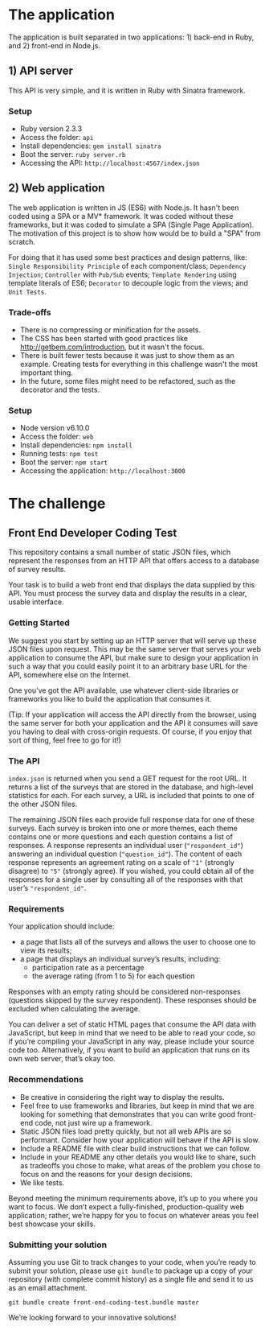 # The application

The application is built separated in two applications: 1) back-end in Ruby, and 2) front-end in Node.js.

## 1) API server

This API is very simple, and it is written in Ruby with Sinatra framework.

### Setup

* Ruby version 2.3.3
* Access the folder: `api`
* Install dependencies: `gem install sinatra`
* Boot the server: `ruby server.rb`
* Accessing the API: `http://localhost:4567/index.json`

## 2) Web application

The web application is written in JS (ES6) with Node.js. It hasn't been coded using a SPA or a MV* framework. It was coded without these frameworks, but it was coded to simulate a SPA (Single Page Application). The motivation of this project is to show how would be to build a "SPA" from scratch.

For doing that it has used some best practices and design patterns, like: `Single Responsibility Principle` of each component/class; `Dependency Injection`; `Controller` with `Pub/Sub` events; `Template Rendering` using template literals of ES6; `Decorator` to decouple logic from the views; and `Unit Tests`.

### Trade-offs

* There is no compressing or minification for the assets.
* The CSS has been started with good practices like http://getbem.com/introduction, but it wasn't the focus.
* There is built fewer tests because it was just to show them as an example. Creating tests for everything in this challenge wasn't the most important thing.
* In the future, some files might need to be refactored, such as the decorator and the tests.

### Setup

* Node version v6.10.0
* Access the folder: `web`
* Install dependencies: `npm install`
* Running tests: `npm test`
* Boot the server: `npm start`
* Accessing the application: `http://localhost:3000`

# The challenge

## Front End Developer Coding Test

This repository contains a small number of static JSON files, which represent the responses from an HTTP API that offers access to a database of survey results.

Your task is to build a web front end that displays the data supplied by this API. You must process the survey data and display the results in a clear, usable interface.

### Getting Started

We suggest you start by setting up an HTTP server that will serve up these JSON files upon request. This may be the same server that serves your web application to consume the API, but make sure to design your application in such a way that you could easily point it to an arbitrary base URL for the API, somewhere else on the Internet.

One you’ve got the API available, use whatever client-side libraries or frameworks you like to build the application that consumes it.

(Tip: If your application will access the API directly from the browser, using the same server for both your application and the API it consumes will save you having to deal with cross-origin requests. Of course, if you enjoy that sort of thing, feel free to go for it!)

### The API

`index.json` is returned when you send a GET request for the root URL. It returns a list of the surveys that are stored in the database, and high-level statistics for each. For each survey, a URL is included that points to one of the other JSON files.

The remaining JSON files each provide full response data for one of these surveys. Each survey is broken into one or more themes, each theme contains one or more questions and each question contains a list of responses. A response represents an individual user (`"respondent_id"`) answering an individual question (`"question_id"`). The content of each response represents an agreement rating on a scale of `"1"` (strongly disagree) to `"5"` (strongly agree). If you wished, you could obtain all of the responses for a single user by consulting all of the responses with that user’s `"respondent_id"`.

### Requirements

Your application should include:

* a page that lists all of the surveys and allows the user to choose one to view its results;
* a page that displays an individual survey’s results, including:
    - participation rate as a percentage
    - the average rating (from 1 to 5) for each question

Responses with an empty rating should be considered non-responses (questions skipped by the survey respondent). These responses should be excluded when calculating the average.

You can deliver a set of static HTML pages that consume the API data with JavaScript, but keep in mind that we need to be able to read your code, so if you’re compiling your JavaScript in any way, please include your source code too. Alternatively, if you want to build an application that runs on its own web server, that’s okay too.

### Recommendations

* Be creative in considering the right way to display the results.
* Feel free to use frameworks and libraries, but keep in mind that we are looking for something that demonstrates that you can write good front-end code, not just wire up a framework.
* Static JSON files load pretty quickly, but not all web APIs are so performant. Consider how your application will behave if the API is slow.
* Include a README file with clear build instructions that we can follow.
* Include in your README any other details you would like to share, such as tradeoffs you chose to make, what areas of the problem you chose to focus on and the reasons for your design decisions.
* We like tests.

Beyond meeting the minimum requirements above, it’s up to you where you want to focus. We don’t expect a fully-finished, production-quality web application; rather, we’re happy for you to focus on whatever areas you feel best showcase your skills.

### Submitting your solution

Assuming you use Git to track changes to your code, when you’re ready to submit your solution, please use `git bundle` to package up a copy of your repository (with complete commit history) as a single file and send it to us as an email attachment.

```
git bundle create front-end-coding-test.bundle master
```

We’re looking forward to your innovative solutions!
